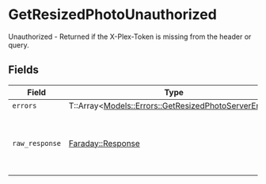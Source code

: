 # GetResizedPhotoUnauthorized

Unauthorized - Returned if the X-Plex-Token is missing from the header or query.


## Fields

| Field                                                                                                       | Type                                                                                                        | Required                                                                                                    | Description                                                                                                 |
| ----------------------------------------------------------------------------------------------------------- | ----------------------------------------------------------------------------------------------------------- | ----------------------------------------------------------------------------------------------------------- | ----------------------------------------------------------------------------------------------------------- |
| `errors`                                                                                                    | T::Array<[Models::Errors::GetResizedPhotoServerErrors](../../models/errors/getresizedphotoservererrors.md)> | :heavy_minus_sign:                                                                                          | N/A                                                                                                         |
| `raw_response`                                                                                              | [Faraday::Response](https://www.rubydoc.info/gems/faraday/Faraday/Response)                                 | :heavy_minus_sign:                                                                                          | Raw HTTP response; suitable for custom response parsing                                                     |